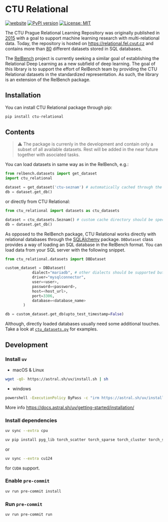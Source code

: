 # CTU Relational

[![website](https://img.shields.io/badge/website-live-brightgreen)](https://relational.fel.cvut.cz)
[![PyPI version](https://img.shields.io/pypi/v/ctu-relational?color=brightgreen)](https://pypi.org/project/ctu-relational/)
[![License: MIT](https://img.shields.io/badge/License-MIT-brightgreen.svg)](https://opensource.org/licenses/MIT)

The CTU Prague Relational Learning Repository was originally published in [2015](https://arxiv.org/abs/1511.03086v1) with a goal to support machine learning research with multi-relational data. Today, the repository is hosted on https://relational.fel.cvut.cz and contains more than [80](https://relational.fel.cvut.cz/statistics) different datasets stored in SQL databases.

The [RelBench](https://github.com/snap-stanford/relbench) project is currently seeking a similar goal of establishing the Relational Deep Learning as a new subfield of deep learning. The goal of this library is to support the effort of RelBench team by providing the CTU Relational datasets in the standardized representation. As such, the library is an extension of the RelBench package.

## Installation

You can install CTU Relational package through pip:

```bash
pip install ctu-relational
```

## Contents

> :warning: The package is currenly in the development and contain only a subset of all available datasets. Rest will be added in the near future together with asociated tasks.

You can load datasets in same way as in the RelBench, e.g.:

```python
from relbench.datasets import get_dataset
import ctu_relational

dataset = get_dataset('ctu-seznam') # automatically cached through the relbench package
db = dataset.get_db()
```

or directly from CTU Relational:

```python
from ctu_relational import datasets as ctu_datasets

dataset = ctu_datasets.Seznam() # custom cache directory should be specified
db = dataset.get_db()
```

As opposed to the RelBench package, CTU Relational works directly with relational databases through the [SQLAlchemy](https://github.com/sqlalchemy/sqlalchemy?tab=readme-ov-file#sqlalchemy) package. `DBDataset` class provides a way of loading an SQL database in the RelBench format. You can load data from your SQL server with the following snippet.

```python
from ctu_relational.datasets import DBDataset

custom_dataset = DBDataset(
            dialect="mariadb", # other dialects should be supported but weren't tested
            driver="mysqlconnector",
            user=<user>,
            password=<password>,
            host=<host_url>,
            port=3306,
            database=<database_name>
        )

db = custom_dataset.get_db(upto_test_timestamp=False)
```

Although, directly loaded databases usually need some additional touches. Take a look at [`ctu_datasets.py`](https://github.com/jakubpeleska/ctu-relational-py/blob/d666c3694c10d3702a917db2fa162e2b259e6546/ctu_relational/datasets/ctu_datasets.py) for examples.

## Development

### Install `uv`

- macOS & Linux

```bash
wget -qO- https://astral.sh/uv/install.sh | sh
```

- windows

```bash
powershell -ExecutionPolicy ByPass -c "irm https://astral.sh/uv/install.ps1 | iex"
```

More info https://docs.astral.sh/uv/getting-started/installation/

### Install dependencies

```bash
uv sync --extra cpu

uv pip install pyg_lib torch_scatter torch_sparse torch_cluster torch_spline_conv -f https://data.pyg.org/whl/torch-2.4.0+cpu.html
```

or

```bash
uv sync --extra cu124
```

for `CUDA` support.

### Enable `pre-commit`

```bash
uv run pre-commit install
```

### Run `pre-commit`

```bash
uv run pre-commit run
```
